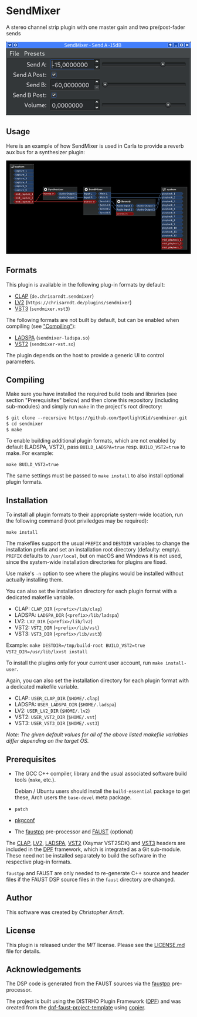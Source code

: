 # SendMixer

A stereo channel strip plugin with one master gain and two pre/post-fader sends

<img title="SendMixer screenshot" src="sendmixer-screenshot.png" width="557">


## Usage

Here is an example of how SendMixer is used in Carla to provide a reverb
aux bus for a synthesizer plugin:

<a href="./sendmixer-routing.png"><img title="SendMixer routing in Carla"
  src="sendmixer-routing.png" width="600" border="0"></a>


## Formats

This plugin is available in the following plug-in formats by default:

* [CLAP] (`de.chrisarndt.sendmixer`)
* [LV2] (`https://chrisarndt.de/plugins/sendmixer`)
* [VST3][vst] (`sendmixer.vst3`)

The following formats are not built by default, but can be enabled when
compiling (see ["Compiling"](#compiling)):

* [LADSPA] (`sendmixer-ladspa.so`)
* [VST2][vst] (`sendmixer-vst.so`)

The plugin depends on the host to provide a generic UI to control parameters.


## Compiling

Make sure you have installed the required build tools and libraries (see
section "Prerequisites" below) and then clone this repository (including
sub-modules) and simply run `make` in the project's root directory:

    $ git clone --recursive https://github.com/SpotlightKid/sendmixer.git
    $ cd sendmixer
    $ make

To enable building additional plugin formats, which are not enabled by default
(LADSPA, VST2), pass `BUILD_LADSPA=true` resp. `BUILD_VST2=true` to make. For
example:

    make BUILD_VST2=true

The same settings must be passed to `make install` to also install optional
plugin formats.


## Installation

To install all plugin formats to their appropriate system-wide location, run
the following command (root priviledges may be required):

    make install

The makefiles support the usual `PREFIX` and `DESTDIR` variables to change the
installation prefix and set an installation root directory (defaulty: empty).
`PREFIX` defaults to `/usr/local`, but on macOS and Windows it is not used,
since the system-wide installation directories for plugins are fixed.

Use make's `-n` option to see where the plugins would be installed without
actually installing them.

You can also set the installation directory for each plugin format with a
dedicated makefile variable.

* CLAP: `CLAP_DIR` (`<prefix>/lib/clap`)
* LADSPA: `LADSPA_DIR` (`<prefix>/lib/ladspa`)
* LV2: `LV2_DIR` (`<prefix>/lib/lv2`)
* VST2: `VST2_DIR` (`<prefix>/lib/vst`)
* VST3: `VST3_DIR` (`<prefix>/lib/vst3`)

Example: `make DESTDIR=/tmp/build-root BUILD_VST2=true VST2_DIR=/usr/lib/lxvst install`

To install the plugins only for your current user account, run
`make install-user`.

Again, you can also set the installation directory for each plugin format with
a dedicated makefile variable.

* CLAP: `USER_CLAP_DIR` (`$HOME/.clap`)
* LADSPA: `USER_LADSPA_DIR` (`$HOME/.ladspa`)
* LV2: `USER_LV2_DIR` (`$HOME/.lv2`)
* VST2: `USER_VST2_DIR` (`$HOME/.vst`)
* VST3: `USER_VST3_DIR` (`$HOME/.vst3`)

*Note: The given default values for all of the above listed makefile
variables differ depending on the target OS.*


## Prerequisites

* The GCC C++ compiler, library and the usual associated software build tools
  (`make`, etc.).

  Debian / Ubuntu users should install the `build-essential` package
  to get these, Arch users the `base-devel` meta package.

* `patch`

* [pkgconf]

* The [faustpp] pre-processor and [FAUST] (optional)

The [CLAP], [LV2], [LADSPA], [VST2][vst] (Xaymar VST2SDK) and [VST3][vst]
headers are included in the [DPF] framework, which is integrated as a Git
sub-module. These need not be installed separately to build the software in
the respective plug-in formats.

`faustpp` and FAUST are only needed to re-generate C++ source and header files
if the FAUST DSP source files in the `faust` directory are changed.


## Author

This software was created by *Christopher Arndt*.


## License

This plugin is released under the *MIT* license. Please see the
[LICENSE.md](./LICENSE.md) file for details.


## Acknowledgements

The DSP code is generated from the FAUST sources via the [faustpp]
pre-processor.

The project is built using the DISTRHO Plugin Framework ([DPF]) and was created
from the [dpf-faust-project-template] using [copier].


[automatic double tracking]: https://en.wikipedia.org/wiki/Automatic_double_tracking
[clap]: https://cleveraudio.org/
[dpf-faust-project-template]: https://github.com/SpotlightKid/dpf-faust-project-template
[copier]: https://copier.readthedocs.io/en/stable/
[dpf]: https://github.com/DISTRHO/DPF
[faust]: https://faust.grame.fr/
[faustpp]: https://github.com/SpotlightKid/faustpp
[ladspa]: https://www.ladspa.org/
[lv2]: https://lv2plug.in/
[pkgconf]: https://github.com/pkgconf/pkgconf
[vst]: https://en.wikipedia.org/wiki/Virtual_Studio_Technology
